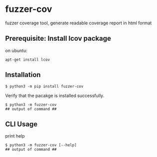 
# fuzzer-cov

fuzzer coverage tool, generate readable coverage report in html format

## Prerequisite: Install lcov package

on ubuntu:

```shell
apt-get install lcov
```

## Installation

```shell
$ python3 -m pip install fuzzer-cov
```

Verify that the pacakge is installed successfully.

```shell
$ python3 -m fuzzer-cov
## output of command ##
```

## CLI Usage

print help

```shell
$ python3 -m fuzzer-cov [--help]
## output of command ##
```
